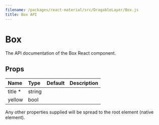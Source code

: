 ```yaml
---
filename: /packages/react-material/src/DragableLayer/Box.js
title: Box API
---
```


<!--- This documentation is automatically generated, do not try to edit it. -->

# Box

<p class="description">The API documentation of the Box React component.</p>



## Props

| Name | Type | Default | Description |
|:-----|:-----|:--------|:------------|
| <span class="prop-name required">title *</span> | <span class="prop-type">string |   |  |
| <span class="prop-name">yellow</span> | <span class="prop-type">bool |   |  |

Any other properties supplied will be spread to the root element (native element).

